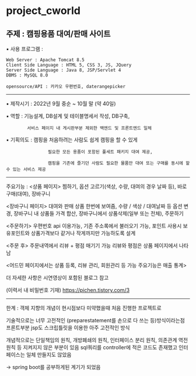 # project_cworld

 주제 : 캠핑용품 대여/판매 사이트
--------------------------------------------------------------------------
▪ 사용 프로그램 :

    Web Server : Apache Tomcat 8.5
    Client Side Language : HTML 5, CSS 3, JS, JQuery
    Server Side Language : Java 8, JSP/Servlet 4
    DBMS : MySQL 8.0

    opensource/API : 카카오 우편번호, daterangepicker
--------------------------------------------------------------------------
▪ 제작시기 : 2022년 9월 중순 ~ 10월 말 (약 40일)

▪ 역할 : 기능설계, DB설계 및 테이블명세서 작성, DB구축,

            서비스 페이지 내 게시판부분 제외한 백엔드 및 프론트엔드 일체

▪ 기획의도 : 캠핑을 처음하려는 사람도 쉽게 캠핑을 할 수 있게

                    필요한 모든 용품이 포함된 풀세트 패키지 대여 제공,

                    캠핑을 기존에 즐기던 사람도 필요한 물품만 대여 또는 구매를 동시에 할 수 있는 서비스 제공
-------------------------------------------------------------------------- 
주요기능 : 
<상품 페이지>
찜하기, 옵션 고르기(색상, 수량, 대여의 경우 날짜 등), 바로구매(대여), 장바구니

<장바구니 페이지>
대여와 판매 상품 한번에 보여줌,
수량 / 색상 / 대여날짜 등 옵션 변경, 장바구니 내 상품들 가격 합산, 장바구니에서 상품삭제(일부 또는 전체), 주문하기

<주문하기>
우편번호 api 이용가능, 기존 주소록에서 불러오기 가능, 포인트 사용시 보유포인트와 상품가격보다 같거나 작게까지만 가능하도록 설계

<주문 후>
주문내역에서 리뷰 + 평점 매기기 가능
리뷰와 평점은 상품 페이지에서 나타남

<어드민 페이지에서는 상품 등록, 리뷰 관리, 회원관리 등 가능 주요기능은 매출 통계> 


더 자세한 사항은 시연영상이 포함된 블로그 참고 

(이력서 내 비밀번호 기재) https://pichen.tistory.com/3 

-------------------------------------------------------------------------- 
한계 :
객체 지향의 개념이 현시점보다 미약했을때 처음 진행한 프로젝트로

기술적으로는 너무 고전적인 (preparestatement를 손으로 다 쓰는 등)방식이라는점
프론트부분 jsp도 스크립틀릿을 이용한 아주 고전적인 방식

개념적으로는 단일책임의 원칙, 개방폐쇄의 원칙, 인터페이스 분리 원칙, 의존관계 역전 원칙 등 지켜지지 않은 부분이 있음
sql쿼리를 controller에 적은 코드도 존재했고 인터페이스는 일체 만들지도 않았음

-> spring boot를 공부하게된 계기가 되었음
